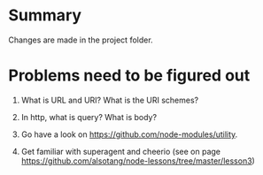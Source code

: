 # Summary

Changes are made in the project folder.

# Problems need to be figured out

1. What is URL and URI? What is the URI schemes?

2. In http, what is query? What is body?

3. Go have a look on https://github.com/node-modules/utility.

4. Get familiar with superagent and cheerio (see on page https://github.com/alsotang/node-lessons/tree/master/lesson3)